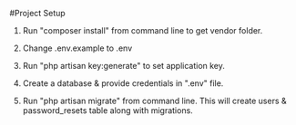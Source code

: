 #Project Setup

1) Run "composer install" from command line to get vendor folder.

2) Change .env.example to .env

2) Run "php artisan key:generate" to set application key.

3) Create a database & provide credentials in ".env" file.

4) Run "php artisan migrate" from command line.
    This will create users & password_resets table along with migrations.
